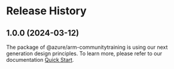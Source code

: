 # Release History
    
## 1.0.0 (2024-03-12)

The package of @azure/arm-communitytraining is using our next generation design principles. To learn more, please refer to our documentation [Quick Start](https://aka.ms/js-track2-quickstart).
